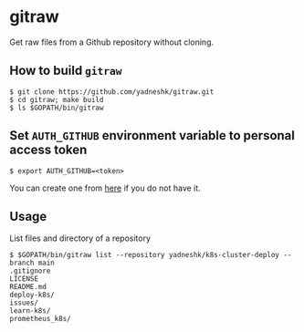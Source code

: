 # gitraw
Get raw files from a Github repository without cloning.

How to build `gitraw`
---------------------

    $ git clone https://github.com/yadneshk/gitraw.git
    $ cd gitraw; make build
    $ ls $GOPATH/bin/gitraw

Set `AUTH_GITHUB` environment variable to personal access token
--------------------------------------------------------------

    $ export AUTH_GITHUB=<token>

You can create one from [here](https://docs.github.com/en/authentication/keeping-your-account-and-data-secure/creating-a-personal-access-token) if you do not have it.

Usage
-----

List files and directory of a repository

    $ $GOPATH/bin/gitraw list --repository yadneshk/k8s-cluster-deploy --branch main
    .gitignore
    LICENSE
    README.md
    deploy-k8s/
    issues/
    learn-k8s/
    prometheus_k8s/
